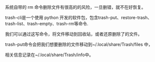 系统自带的 rm 命令删除文件有很高的的风险，一旦删错，就不在好恢复。

trash-cli是一个使用 python 开发的软件包，包含trash-put、restore-trash、trash-list、trash-empty、trash-rm等命令.

我们可以通过这写命令，将文件移动到回收站，或者还原删除了的文件。

trash-put命令会把我们想要删除的文件移动到~/.local/share/Trash/files 中，

相关信息记录在~/.local/share/Trash/info中。
